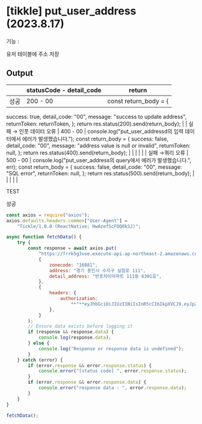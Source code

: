 # [tikkle] put_user_address (2023.8.17)

기능 : 

유저 테이블에 주소 저장

## Output

|  | statusCode - detail_code | return |
| --- | --- | --- |
| 성공 | 200 - 00 | const return_body = {
success: true,
detail_code: "00",
message: "success to update address",
returnToken: returnToken,
};
return res.status(200).send(return_body); |
| 실패 
→ 인풋 데이터 오류 | 400 - 00 | console.log("put_user_addressd의 입력 데이터에서 에러가 발생했습니다.");
const return_body = {
success: false,
detail_code: "00",
message: "address value is null or invalid",
returnToken: null,
};
return res.status(400).send(return_body); |
|  |  |  |
| 실패
→쿼리  오류 | 500 - 00 | console.log("put_user_address의 query에서 에러가 발생했습니다.", err);
const return_body = {
success: false,
detail_code: "00",
message: "SQL error",
returnToken: null,
};
return res.status(500).send(return_body); |
|  |  |  |

TEST

성공

```jsx
const axios = require("axios");
axios.defaults.headers.common["User-Agent"] =
	"Tickle/1.0.0 (ReactNative; HwAzefScFOQ0kSJ)";

async function fetchData() {
	try {
		const response = await axios.put(
			"https://frrk5g3voe.execute-api.ap-northeast-2.amazonaws.com/dev/put_user_address",
			{
				zonecode: "16881",
				address: "경기 용인시 수지구 실험로 111",
				detail_address: "반포자이아파트 111동 6301호",
			},
			{
				headers: {
					authorization:
						**"**eyJhbGciOiJIUzI1NiIsInR5cCI6IkpXVCJ9.eyJpZCI6MiwiaWF0IjoxNjkzMzYyMDkwLCJleHAiOjE2OTMzNjI5OTAsImlzcyI6IkxpRm9saSJ9.2q1rnumRYD5G6ZajAdHkU3HibgTRDbzhgGNFoPAw2qY,eyJhbGciOiJIUzI1NiIsInR5cCI6IkpXVCJ9.eyJpZCI6MiwiaWF0IjoxNjkzMzYyMDkwLCJleHAiOjQyODUzNjIwOTAsImlzcyI6IkxpRm9saSJ9.3lO5YCgVXXzrz5LrodPQoccq11ZHvHdwKAflg22RXXc**"**,
				},
			}
		);
		// Ensure data exists before logging it
		if (response && response.data) {
			console.log(response.data);
		} else {
			console.log("Response or response data is undefined");
		}
	} catch (error) {
		if (error.response && error.response.status) {
			console.error("[status code] ", error.response.status);
		}
		if (error.response && error.response.data) {
			console.error("response data : ", error.response.data);
		}
	}
}

fetchData();
```